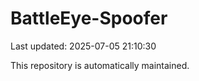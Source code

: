 # BattleEye-Spoofer

Last updated: 2025-07-05 21:10:30

This repository is automatically maintained.
